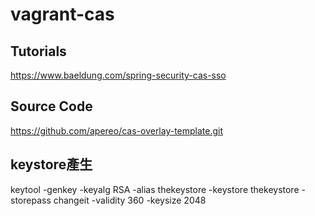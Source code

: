 # vagrant-cas
## Tutorials
https://www.baeldung.com/spring-security-cas-sso

## Source Code
https://github.com/apereo/cas-overlay-template.git

## keystore產生

keytool -genkey -keyalg RSA -alias thekeystore -keystore thekeystore
-storepass changeit -validity 360 -keysize 2048
